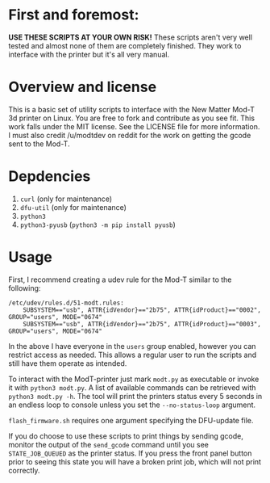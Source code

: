 # First and foremost:
**USE THESE SCRIPTS AT YOUR OWN RISK!**
These scripts aren't very well tested and almost none of them are completely finished. They work to interface with the printer but it's all very manual.

# Overview and license
This is a basic set of utility scripts to interface with the New Matter Mod-T 3d printer on Linux. You are free to fork and contribute as you see fit.
This work falls under the MIT license. See the LICENSE file for more information.
I must also credit /u/modtdev on reddit for the work on getting the gcode sent to the Mod-T.

# Depdencies
1. `curl` (only for maintenance)
2. `dfu-util` (only for maintenance)
3. `python3`
4. `python3-pyusb` (`python3 -m pip install pyusb`)


# Usage

First, I recommend creating a udev rule for the Mod-T similar to the following:
```
/etc/udev/rules.d/51-modt.rules:
    SUBSYSTEM=="usb", ATTR{idVendor}=="2b75", ATTR{idProduct}=="0002", GROUP="users", MODE="0674"
    SUBSYSTEM=="usb", ATTR{idVendor}=="2b75", ATTR{idProduct}=="0003", GROUP="users", MODE="0674"
```

In the above I have everyone in the `users` group enabled, however you can restrict access as needed.
This allows a regular user to run the scripts and still have them operate as intended.

To interact with the ModT-printer just mark `modt.py` as executable or invoke it with `python3 modt.py`. A list of available commands can be retrieved with `python3 modt.py -h`. The tool will print the printers status every 5 seconds in an endless loop to console unless you set the `--no-status-loop` argument.

`flash_firmware.sh` requires one argument specifying the DFU-update file.

If you do choose to use these scripts to print things by sending gcode, monitor the output of the `send_gcode` command until you see `STATE_JOB_QUEUED` as the printer status. If you press the front panel button prior to seeing this state you will have a broken print job, which will not print correctly.
